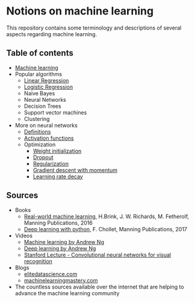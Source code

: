 # Notions on machine learning

This repository contains some terminology and descriptions of several aspects regarding machine learning.

## Table of contents

* [Machine learning](pdf/01_machine_learning.pdf)
* Popular algorithms
    * [Linear Regression](pdf/02-01_linear-regression.pdf)
    * [Logistic Regression](pdf/02-02_logistic-regression.pdf)
    * Naive Bayes
    * Neural Networks
    * Decision Trees
    * Support vector machines
    * Clustering
* More on neural networks
    * [Definitions](pdf/03_NN_definitions.pdf)
    * [Activation functions](pdf/03_NN_activations.pdf)
    * Optimization
        * [Weight initialization](pdf/03_NN_optimization_initialization.pdf)
        * [Dropout](pdf/03_NN_optimization_dropout.pdf)
        * [Regularization](pdf/03_NN_optimization_regularization.pdf)
        * [Gradient descent with momentum](pdf/03_NN_optimization_momentum.pdf)
        * [Learning rate decay](pdf/03_NN_optimization_LRdecay.pdf)

## Sources

* Books
    * [Real-world machine learning](https://www.manning.com/books/real-world-machine-learning), H.Brink, J. W. Richards, M. Fetherolf, Manning Publications, 2016
    * [Deep learning with python](https://www.manning.com/books/deep-learning-with-python), F. Chollet, Manning Publications, 2017
* Videos
    * [Machine learning by Andrew Ng](https://www.youtube.com/playlist?list=PLLssT5z_DsK-h9vYZkQkYNWcItqhlRJLN)
    * [Deep learning by Andrew Ng](https://www.youtube.com/playlist?list=PLBAGcD3siRDguyYYzhVwZ3tLvOyyG5k6K)
    * [Stanford Lecture - Convolutional neural networks for visual recognition](https://www.youtube.com/playlist?list=PL3FW7Lu3i5JvHM8ljYj-zLfQRF3EO8sYv)
* Blogs
    *  [elitedatascience.com](https://elitedatascience.com/learn-machine-learning)
    *  [machinelearningmastery.com](https://machinelearningmastery.com/blog/)
* The countless sources available over the internet that are helping to advance the machine learning community

